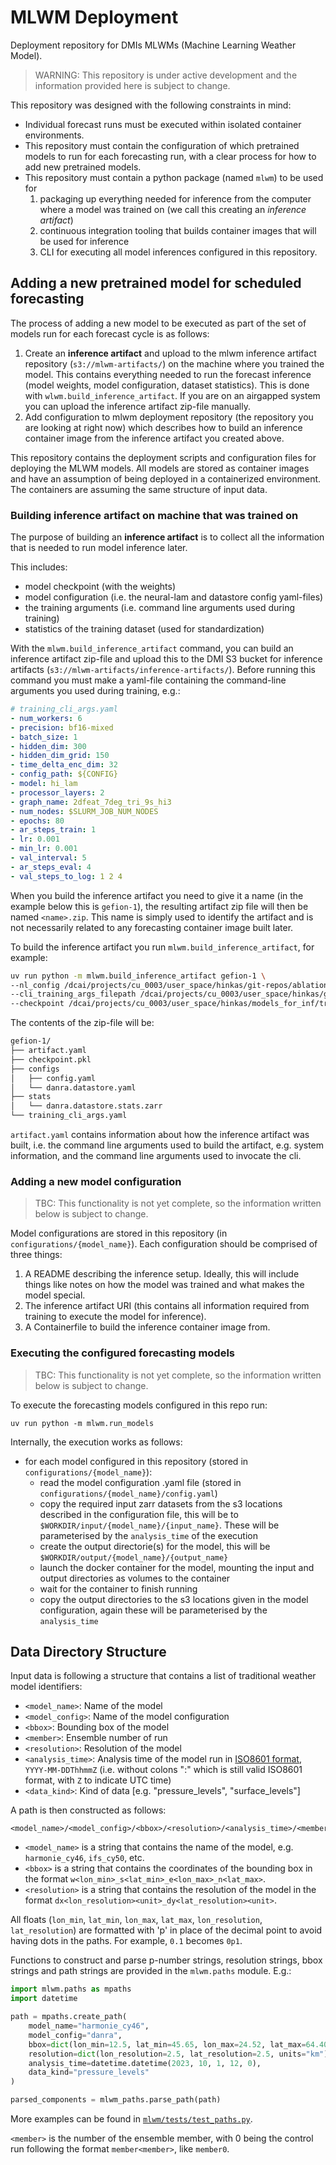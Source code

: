 # MLWM Deployment
Deployment repository for DMIs MLWMs (Machine Learning Weather Model).

> WARNING: This repository is under active development and the information
> provided here is subject to change.

This repository was designed with the following constraints in mind:

- Individual forecast runs must be executed within isolated container
  environments.
- This repository must contain the configuration of which pretrained models to
  run for each forecasting run, with a clear process for how to add new pretrained
  models.
- This repository must contain a python package (named `mlwm`) to be used
  for
    1. packaging up everything needed for inference from the computer where a
       model was trained on (we call this creating an *inference artifact*)
    2. continuous integration tooling that builds container images that will be
       used for inference
    3. CLI for executing all model inferences configured in this repository.

## Adding a new pretrained model for scheduled forecasting

The process of adding a new model to be executed as part of the set of models
run for each forecast cycle is as follows:

1. Create an **inference artifact** and upload to the mlwm inference artifact
   repository (`s3://mlwm-artifacts/`) on the machine where you trained the
   model. This contains everything needed to run the forecast inference (model
   weights, model configuration, dataset statistics). This is done with
   `wlwm.build_inference_artifact`. If you are on an airgapped system you can
   upload the inference artifact zip-file manually.
2. Add configuration to mlwm deployment repository (the repository you are
   looking at right now) which describes how to build an inference container
   image from the inference artifact you created above.

This repository contains the deployment scripts and configuration files for deploying the MLWM models. All models are stored as container images and have an assumption of being deployed in a containerized environment. The containers are assuming the same structure of input data.


### Building inference artifact on machine that was trained on

The purpose of building an **inference artifact** is to collect all the information that is needed to run model inference later.

This includes:

- model checkpoint (with the weights)
- model configuration (i.e. the neural-lam and datastore config yaml-files)
- the training arguments (i.e. command line arguments used during training)
- statistics of the training dataset (used for standardization)

With the `mlwm.build_inference_artifact` command, you can build an inference artifact zip-file and upload this to the DMI S3 bucket for inference artifacts (`s3://mlwm-artifacts/inference-artifacts/`). Before running this command you must make a yaml-file containing the command-line arguments you used during training, e.g.:

```yaml
# training_cli_args.yaml
- num_workers: 6
- precision: bf16-mixed
- batch_size: 1
- hidden_dim: 300
- hidden_dim_grid: 150
- time_delta_enc_dim: 32
- config_path: ${CONFIG}
- model: hi_lam
- processor_layers: 2
- graph_name: 2dfeat_7deg_tri_9s_hi3
- num_nodes: $SLURM_JOB_NUM_NODES
- epochs: 80
- ar_steps_train: 1
- lr: 0.001
- min_lr: 0.001
- val_interval: 5
- ar_steps_eval: 4
- val_steps_to_log: 1 2 4
```

When you build the inference artifact you need to give it a name (in the example below this is `gefion-1`), the resulting artifact zip file will then be named `<name>.zip`. This name is simply used to identify the artifact and is not necessarily related to any forecasting container image built later.

To build the inference artifact you run `mlwm.build_inference_artifact`, for example:

```bash
uv run python -m mlwm.build_inference_artifact gefion-1 \
--nl_config /dcai/projects/cu_0003/user_space/hinkas/git-repos/ablation-studies/configs/danra_model1/7deg_config.yaml \
--cli_training_args_filepath /dcai/projects/cu_0003/user_space/hinkas/git-repos/mllam/mlwm-deployment/config.yaml \
--checkpoint /dcai/projects/cu_0003/user_space/hinkas/models_for_inf/train-hi_lam-2x300-02_27_15-4034/last.ckpt
```

The contents of the zip-file will be:

```bash
gefion-1/
├── artifact.yaml
├── checkpoint.pkl
├── configs
│   ├── config.yaml
│   └── danra.datastore.yaml
├── stats
│   └── danra.datastore.stats.zarr
└── training_cli_args.yaml
```

`artifact.yaml` contains information about how the inference artifact was built, i.e. the command line arguments used to build the artifact, e.g. system information, and the command line arguments used to invocate the cli.

### Adding a new model configuration

> TBC: This functionality is not yet complete, so the information written below is subject to change.

Model configurations are stored in this repository (in `configurations/{model_name}`). Each configuration should be comprised of three things:
1. A README describing the inference setup. Ideally, this will include things like notes on how the model was trained and what makes the model special.
2. The inference artifact URI (this contains all information required from training to execute the model for inference).
3. A Containerfile to build the inference container image from.

### Executing the configured forecasting models

> TBC: This functionality is not yet complete, so the information written below is subject to change.

To execute the forecasting models configured in this repo run:

`uv run python -m mlwm.run_models`

Internally, the execution works as follows:

- for each model configured in this repository (stored in `configurations/{model_name}`):
    - read the model configuration .yaml file (stored in `configurations/{model_name}/config.yaml`)
    - copy the required input zarr datasets from the s3 locations described in the configuration file, this will be to `$WORKDIR/input/{model_name}/{input_name}`. These will be parameterised by the `analysis_time` of the execution
    - create the output directorie(s) for the model, this will be `$WORKDIR/output/{model_name}/{output_name}`
    - launch the docker container for the model, mounting the input and output directories as volumes to the container
    - wait for the container to finish running
    - copy the output directories to the s3 locations given in the model configuration, again these will be parameterised by the `analysis_time`


## Data Directory Structure
Input data is following a structure that contains a list of traditional weather model identifiers:

- `<model_name>`: Name of the model
- `<model_config>`: Name of the model configuration
- `<bbox>`: Bounding box of the model
- `<member>`: Ensemble number of run
- `<resolution>`: Resolution of the model
- `<analysis_time>`: Analysis time of the model run in [ISO8601 format](https://en.wikipedia.org/wiki/ISO_8601), `YYYY-MM-DDThhmmZ` (i.e. without colons ":" which is still valid ISO8601 format, with `Z` to indicate UTC time)
- `<data_kind>`: Kind of data [e.g. "pressure_levels", "surface_levels"]

A path is then constructed as follows:
```
<model_name>/<model_config>/<bbox>/<resolution>/<analysis_time>/<member>/<data_kind>.zarr
```
- `<model_name>` is a string that contains the name of the model, e.g. `harmonie_cy46`, `ifs_cy50`, etc.
- `<bbox>` is a string that contains the coordinates of the bounding box in the format `w<lon_min>_s<lat_min>_e<lon_max>_n<lat_max>`.
- `<resolution>` is a string that contains the resolution of the model in the format `dx<lon_resolution><unit>_dy<lat_resolution><unit>`.

All floats (`lon_min`, `lat_min`, `lon_max`, `lat_max`, `lon_resolution`,
`lat_resolution`) are formatted with 'p' in place of the decimal point to avoid
having dots in the paths. For example, `0.1` becomes `0p1`.

Functions to construct and parse p-number strings, resolution strings, bbox strings and path strings are provided in the `mlwm.paths` module. E.g.:

```python
import mlwm.paths as mpaths
import datetime

path = mpaths.create_path(
    model_name="harmonie_cy46",
    model_config="danra",
    bbox=dict(lon_min=12.5, lat_min=45.65, lon_max=24.52, lat_max=64.40),
    resolution=dict(lon_resolution=2.5, lat_resolution=2.5, units="km"),
    analysis_time=datetime.datetime(2023, 10, 1, 12, 0),
    data_kind="pressure_levels"
)

parsed_components = mlwm_paths.parse_path(path)
```

More examples can be found in [`mlwm/tests/test_paths.py`](src/mlwm/tests/test_paths.py).

`<member>` is the number of the ensemble member, with 0 being the control run following the format `member<member>`, like `member0`.

